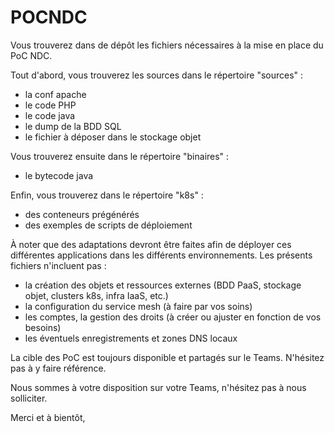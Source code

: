 # POCNDC

Vous trouverez dans de dépôt les fichiers nécessaires à la mise en place du PoC NDC.

Tout d'abord, vous trouverez les sources dans le répertoire "sources" : 
- la conf apache
- le code PHP
- le code java
- le dump de la BDD SQL
- le fichier à déposer dans le stockage objet

Vous trouverez ensuite dans le répertoire "binaires"  :
- le bytecode java

Enfin, vous trouverez dans le répertoire "k8s" :
- des conteneurs prégénérés
- des exemples de scripts de déploiement

À noter que des adaptations devront être faites afin de déployer ces différentes applications dans les différents environnements. Les présents fichiers n'incluent pas :
- la création des objets et ressources externes (BDD PaaS, stockage objet, clusters k8s, infra IaaS, etc.)
- la configuration du service mesh (à faire par vos soins)
- les comptes, la gestion des droits (à créer ou ajuster en fonction de vos besoins)
- les éventuels enregistrements et zones DNS locaux

La cible des PoC est toujours disponible et partagés sur le Teams. N'hésitez pas à y faire référence.

Nous sommes à votre disposition sur votre Teams, n'hésitez pas à nous solliciter.

Merci et à bientôt,
